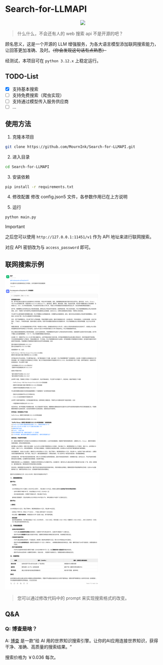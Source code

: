 # Search-for-LLMAPI
<center><img src="https://img.shields.io/badge/current version-0.1.0-blue?style=for-the-badge"></center>

> 什么什么，不会还有人的 web 搜索 api 不是开源的吧？

顾名思义，这是一个开源的 LLM 增强服务，为各大语言模型添加联网搜索能力，让回答更加准确、及时。~~（你会发现这句话有点熟悉）~~

经测试，本项目可在 `python 3.12.x` 上稳定运行。

## TODO-List

- [x] 支持基本搜索
- [ ] 支持免费搜索（爬虫实现）
- [ ] 支持通过模型传入服务供应商
- [ ] ...

## 使用方法

1. 克隆本项目
```bash
git clone https://github.com/MournInk/Search-for-LLMAPI.git
```

2. 进入目录
```bash
cd Search-for-LLMAPI
```

3. 安装依赖
```bash
pip install -r requirements.txt
```

4. 修改配置
修改 config.json5 文件，各参数作用已在上方说明

5. 运行
```bash
python main.py
```

>[!IMPORTANT]
>之后您可以使用 `http://127.0.0.1:11451/v1` 作为 API 地址来进行联网搜索。
>
>对应 API 密钥改为与 `access_password` 即可。

## 联网搜索示例

![demo](img/demo.png)

> 您可以通过修改代码中的 prompt 来实现搜索格式的改变。

## Q&A

### Q: 博查是啥？
A: [博查](https://open.bochaai.com) 是一款“给 AI 用的世界知识搜索引擎。让你的AI应用连接世界知识，获得干净、准确、高质量的搜索结果。“

搜索价格为 ￥0.036 每次。